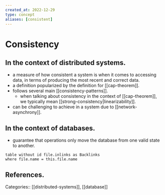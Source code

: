 ```yaml
---
created_at: 2022-12-29
type: concept
aliases: [consistent]
---
```


# Consistency

## In the context of distributed systems.

- a measure of how consistent a system is when it comes to accessing data, in terms of producing the most recent and correct data.
- a definition popularized by the definition for [[cap-theorem]].
- follows several main [[consistency-patterns]].
	- when talking about consistency in the context of [[cap-theorem]], we typically mean [[strong-consistency|linearizability]].
- can be challenging to achieve in a system due to [[network-asynchrony]].

## In the context of databases.

- guarantee that operations only move the database from one valid state to another.

```dataview
table without id file.inlinks as Backlinks
where file.name = this.file.name
```

## References.

Categories:: [[distributed-systems]], [[database]]
